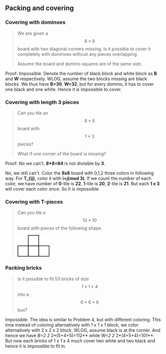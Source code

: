 ## Packing and covering

### Covering with dominoes

> We are given a $$8 \times 8$$ board with two diagonal corners missing. Is it possible to cover it completely with dominoes without any pieces overlapping.
> 
> Assume the board and domino squares are of the same size.

Proof:
Impossible.
Denote the number of black block and white block as **B** and **W** respectively. WLOG, assume the two blocks missing are black blocks. We thus have **B=30**, **W=32**, but for every domino, it has to cover one black and one white. Hence it is impossible to cover.

### Covering with length 3 pieces

> Can you tile an $$8 \times 8$$ board with $$1 \times 3$$ pieces?
> 
> What if one corner of the board is missing?

Proof:
No we can't. **8*8=64** is not divisible by **3**.

No, we still can't. Color the **8x8** board with 0,1,2 three colors in following way. For **T_{ij}**, color it with **i+j(mod 3)**. If we count the number of each color, we have number of **0**-tile is **22**, **1**-tile is **20**, **2**-tile is **21**. But each **1 x 3** will cover each color once. So it is impossible.


### Covering with T-pieces

> Can you tile a $$10 \times 10$$ board with pieces of the following shape.
> 
> ![T-shaped piece](Diagrams/Tetris_T.png)


### Packing bricks

> Is it possible to fit 53 bricks of size $$1 \times 1 \times 4$$ into a $$6 \times 6 \times 6$$ box?

Impossible.
The idea is similar to Problem 4, but with different coloring. This time instead of coloring alternatively with 1 x 1 x 1 block, we color alternatively with 2 x 2 x 2 block. WLOG, assume black is at the corner. And hence we have **B=2* 2* 2*(5+4+5)=112** while **W=2* 2* 2*(4+5+4)=101**. But now each bricks of 1 x 1 x 4 much cover two white and two black and hence it is impossible to fit in.

